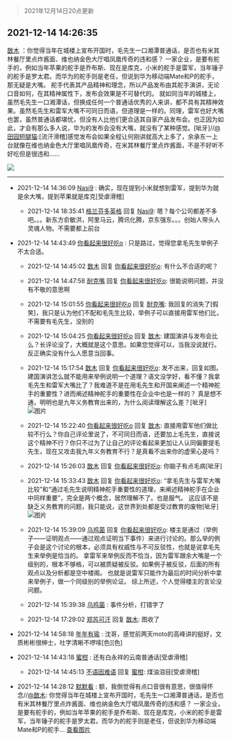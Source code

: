 > 2021年12月14日20点更新
<link rel="stylesheet" href="https://cdn.jsdelivr.net/gh/taotie6/sampleJSON@main/css/photo_show.css">
<meta name="referrer" content="no-referrer" />


 ## 2021-12-14 14:26:35 

 [㪚木](https://www.coolapk.com/feed/32121157?shareKey=MjRjMWE5OTEzMWZiNjFiODQwYzg~) ：你觉得当年在城楼上宣布开国时，毛先生一口湘潭普通话，是否也有米其林餐厅里点炸酱面、维也纳金色大厅唱凤凰传奇的违和感？
一家企业，是要有舵手的，例如当年苹果的舵手是乔布斯、现在是库克，小米的舵手是雷军，当年锤子的舵手是罗太君。而华为的舵手则是老任，但说到华为移动端Mate和P的舵手<!--break-->，那无疑是大嘴。
舵手代表其产品精神和理念，所以产品发布由其舵手演讲，无论口音如何，在其精神属性下，发布会效果是不可替代的。
就如同当年的城楼上，虽然毛先生一口湘潭话，但换成任何一个普通话优秀的人来讲，都不具有其精神效果。虽然毛先生和雷军大嘴不可同日而语，但道理是一样的。同理，雷军也好大嘴也罢，虽然普通话都堪忧，但没有人比他们更合适其自家产品发布会。也正因为如此，才会有那么多人说，华为的发布会没有大嘴，就没有了某种感觉。[呲牙]//<a class="feed-link-uname" href="/u/田园短腿猫">@田园短腿猫</a>:[流汗滑稽]感觉发布会如果全程让何刚讲就高大上多了，余承东一上台就像在维也纳金色大厅里唱凤凰传奇，在米其林餐厅里点炸酱面，不是不好听不好吃但是很违和…… 

<div class="album">
<img class="img-item" src="https://image.coolapk.com/feed/2018/1217/07/1081091_1545003920_5732@216x196.gif" />
</div>

 ------- 

- 2021-12-14 14:36:09 [Nasi9](uid=2003986) : 确实，现在提到小米就想到雷军，提到华为就是余大嘴，提到苹果就是库克[受虐滑稽] 

    - 2021-12-14 18:35:41 [格兰芬多英格](uid=4157384) 回复 [Nasi9](uid=2003986): 嗯？每个公司都差不多吧。。。新东方俞敏洪，阿里马云，腾讯化腾，京东强东。。。创始人带头人灵魂人物。不需要都上前台 

- 2021-12-14 14:43:49 [你看起来很好吃o](uid=984053) : 只是路过，觉得您拿毛先生举例子不太合适。 

    - 2021-12-14 14:45:02 [㪚木](uid=1081091) 回复 [你看起来很好吃o](uid=984053): 有什么不合适的呢？ 

    - 2021-12-14 14:47:58 [耐克嘴](uid=2731345) 回复 [你看起来很好吃o](uid=984053): 很能说明问题，并没有不敬的意思啊 

    - 2021-12-14 15:01:55 [你看起来很好吃o](uid=984053) 回复 [耐克嘴](uid=2731345): 我回复的消失了[假笑]，我只是认为他们不配和毛先生比较，举例子可以直接用雷军他们比，不需要有毛先生，没别的 

    - 2021-12-14 15:04:25 [你看起来很好吃o](uid=984053) 回复 [㪚木](uid=1081091): 建国演讲与发布会比么？长评论没了，大概就是这个意思。如果您觉得可以，当我没说就行。反正确实没有什么人愿意当回事。 

    - 2021-12-14 15:17:54 [㪚木](uid=1081091) 回复 [你看起来很好吃o](uid=984053): 发不出来，回复如图。
建国演讲怎么就不能用来举例说明一个道理？语文没学好，看不懂？我拿毛先生和雷军大嘴比了？我难道不是在用毛先生和开国来阐述一个精神舵手的重要性？进而阐述精神舵手的重要性在企业中也是一样的？
真是想不通，明明也是九年义务教育出来的，为什么阅读理解这么差？[呲牙] ![图片](https://image.coolapk.com/feed/2021/1214/15/1081091_521aad06_6273_6812_103@1080x1760.png)

    - 2021-12-14 15:22:40 [你看起来很好吃o](uid=984053) 回复 [㪚木](uid=1081091): 直接用雷军他们做比较不行么？你自己评论里说了，不可同日而语，还要加上毛先生，直接说这个精神不行？你只不过为了让自己的评论看起来更加让人认同偏要提毛先生，现在又攻击我九年义务教育不行？是真看不出来你的虚荣心是吗？ 

    - 2021-12-14 15:26:03 [㪚木](uid=1081091) 回复 [你看起来很好吃o](uid=984053): 你脑子有点毛病[呲牙] 

    - 2021-12-14 15:33:43 [㪚木](uid=1081091) 回复 [你看起来很好吃o](uid=984053): “拿毛先生与雷军大嘴比较”和“通过毛先生说明精神舵手重要性的道理，来阐述精神舵手在企业中同样重要”，完全是两个概念，居然理解不了。也是服气。
这应该不是缺乏义务教育的问题，我只能说，这世界到处都是受过教育的废物[呲牙] ![图片](https://image.coolapk.com/feed/2021/1214/15/1081091_bf84d52b_7124_193_170@592x876.jpeg)

    - 2021-12-14 15:39:09 [乌鸡菌](uid=803342) 回复 [你看起来很好吃o](uid=984053): 楼主是通过（举例子——证明观点——通过观点证明当下事件）来进行讨论的。那么举的例子会是这个讨论的根本，必须具有权威性与不可反驳性，也就是说拿毛先生来举例是恰当的。
拿雷军来举例反而不恰当，因为雷军跟余大嘴是一个级别的，根本不够格，可以被质疑被反驳。如果例子被反驳<!--break-->，后面的所有观点以及分析都是空中楼阁。
也就是说雷军只能作为最后的时间分析中拿来举例子，做一个同级别的举例论证。
综上所述，个人觉得楼主的言论没问题。 

    - 2021-12-14 15:39:38 [乌鸡菌](uid=803342) : 事件分析，打错字了 

    - 2021-12-14 17:29:02 [郑苏可汗](uid=678781) 回复 [㪚木](uid=1081091): 图收了 

- 2021-12-14 14:58:18 [年年有瑜](uid=3549248) : 沈哥，感觉前两天moto的高峰讲的挺好，文质彬彬很绅士，吐字清晰不啰嗦[色][色] 

- 2021-12-14 14:43:18 [蜜柑](uid=1097842) : 还有白永祥的云南普通话[受虐滑稽] 

    - 2021-12-14 14:45:13 [不语因难语](uid=3473818) 回复 [蜜柑](uid=1097842): 煤油泪目[受虐滑稽] 

- 2021-12-14 14:28:12 [默默看](uid=752484) : 额，我倒觉得有点口音很有意思，很值得怀念//<a class="feed-link-uname" href="/u/㪚木">@㪚木</a>: 你觉得当年在城楼上宣布开国时，毛先生一口湘潭普通话，是否也有米其林餐厅里点炸酱面、维也纳金色大厅唱凤凰传奇的违和感？
一家企业，是要有舵手的，例如当年苹果的舵手是乔布斯、现在是库克，小米的舵手是雷军，当年锤子的舵手是罗太君<!--break-->。而华为的舵手则是老任，但说到华为移动端Mate和P的舵手...  <a class="feed-forward-pic" href="http://image.coolapk.com/feed/2018/1217/07/1081091_1545003920_5732@216x196.gif">查看图片</a> 

